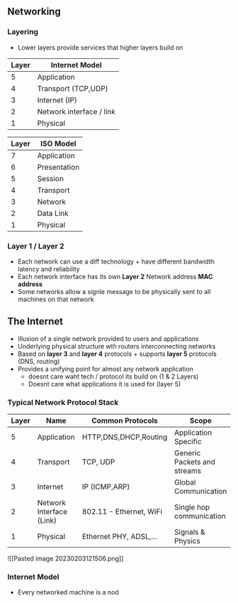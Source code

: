 
## Networking 

### Layering

- Lower layers provide services that higher layers build on 

| Layer   | Internet Model |
| --- | ----------- |
| 5   |     Application        |
| 4   |    Transport (TCP,UDP)        |
| 3   |       Internet (IP)      |
| 2   |    Network interface / link         |
| 1   |    Physical         |


| Layer | ISO Model    |
| ----- | ------------ |
| 7     | Application  |
| 6     | Presentation |
| 5     | Session      |
| 4     | Transport    |
| 3     | Network      |
| 2     | Data Link    |
| 1     | Physical             |

### Layer 1 / Layer 2
- Each network can use a diff technology + have different bandwidth latency and reliability 
- Each network interface has its own **Layer 2** Network address **MAC address**
- Some networks allow a signle message to be physically sent to all machines on that network

## The Internet 

- Illusion of a single network provided to users and applications
- Underlying physical structure wth routers interconnecting networks 
- Based on **layer 3** and **layer 4** protocols + supports **layer 5** protocols (DNS, routing)
- Provides a unifying point for almost any network application 
	- doesnt care waht tech / protocol its build on (1 & 2 Layers)
	- Doesnt care what applications it is used for (layer 5)

### Typical Network Protocol Stack
| Layer | Name                     | Common Protocols        | Scope                       |
| ----- | ------------------------ | ----------------------- | --------------------------- |
| 5     | Application              | HTTP,DNS,DHCP,Routing   | Application Specific        |
| 4     | Transport                | TCP, UDP                | Generic Packets and streams |
| 3     | Internet                 | IP (ICMP,ARP)           | Global Communication        |
| 2     | Network Interface (Link) | 802.11 - Ethernet, WiFi | Single hop communication    |
| 1     | Physical                 | Ethernet PHY, ADSL,...  | Signals & Physics                            |

![[Pasted image 20230203121506.png]]

### Internet Model
- Every networked machine is a nod